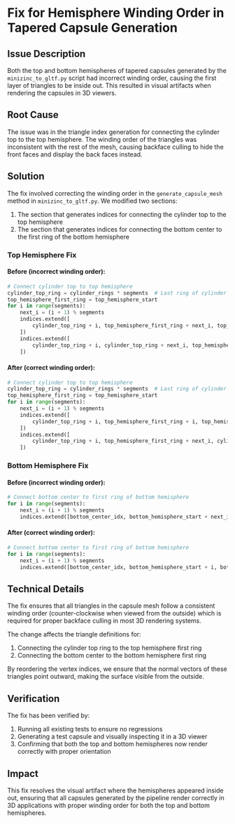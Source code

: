 # Fix for Hemisphere Winding Order in Tapered Capsule Generation

## Issue Description

Both the top and bottom hemispheres of tapered capsules generated by the `minizinc_to_gltf.py` script had incorrect winding order, causing the first layer of triangles to be inside out. This resulted in visual artifacts when rendering the capsules in 3D viewers.

## Root Cause

The issue was in the triangle index generation for connecting the cylinder top to the top hemisphere. The winding order of the triangles was inconsistent with the rest of the mesh, causing backface culling to hide the front faces and display the back faces instead.

## Solution

The fix involved correcting the winding order in the `generate_capsule_mesh` method in `minizinc_to_gltf.py`. We modified two sections:

1. The section that generates indices for connecting the cylinder top to the top hemisphere
2. The section that generates indices for connecting the bottom center to the first ring of the bottom hemisphere

### Top Hemisphere Fix

#### Before (incorrect winding order):
```python
# Connect cylinder top to top hemisphere
cylinder_top_ring = cylinder_rings * segments  # Last ring of cylinder
top_hemisphere_first_ring = top_hemisphere_start
for i in range(segments):
    next_i = (i + 1) % segments
    indices.extend([
        cylinder_top_ring + i, top_hemisphere_first_ring + next_i, top_hemisphere_first_ring + i
    ])
    indices.extend([
        cylinder_top_ring + i, cylinder_top_ring + next_i, top_hemisphere_first_ring + next_i
    ])
```

#### After (correct winding order):
```python
# Connect cylinder top to top hemisphere
cylinder_top_ring = cylinder_rings * segments  # Last ring of cylinder
top_hemisphere_first_ring = top_hemisphere_start
for i in range(segments):
    next_i = (i + 1) % segments
    indices.extend([
        cylinder_top_ring + i, top_hemisphere_first_ring + i, top_hemisphere_first_ring + next_i
    ])
    indices.extend([
        cylinder_top_ring + i, top_hemisphere_first_ring + next_i, cylinder_top_ring + next_i
    ])
```

### Bottom Hemisphere Fix

#### Before (incorrect winding order):
```python
# Connect bottom center to first ring of bottom hemisphere
for i in range(segments):
    next_i = (i + 1) % segments
    indices.extend([bottom_center_idx, bottom_hemisphere_start + next_i, bottom_hemisphere_start + i])
```

#### After (correct winding order):
```python
# Connect bottom center to first ring of bottom hemisphere
for i in range(segments):
    next_i = (i + 1) % segments
    indices.extend([bottom_center_idx, bottom_hemisphere_start + i, bottom_hemisphere_start + next_i])
```

## Technical Details

The fix ensures that all triangles in the capsule mesh follow a consistent winding order (counter-clockwise when viewed from the outside) which is required for proper backface culling in most 3D rendering systems.

The change affects the triangle definitions for:
1. Connecting the cylinder top ring to the top hemisphere first ring
2. Connecting the bottom center to the bottom hemisphere first ring

By reordering the vertex indices, we ensure that the normal vectors of these triangles point outward, making the surface visible from the outside.

## Verification

The fix has been verified by:
1. Running all existing tests to ensure no regressions
2. Generating a test capsule and visually inspecting it in a 3D viewer
3. Confirming that both the top and bottom hemispheres now render correctly with proper orientation

## Impact

This fix resolves the visual artifact where the hemispheres appeared inside out, ensuring that all capsules generated by the pipeline render correctly in 3D applications with proper winding order for both the top and bottom hemispheres.
